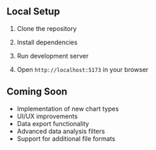 ## Local Setup

1. Clone the repository

2. Install dependencies

3. Run development server

4. Open `http://localhost:5173` in your browser

## Coming Soon

- Implementation of new chart types
- UI/UX improvements
- Data export functionality
- Advanced data analysis filters
- Support for additional file formats
